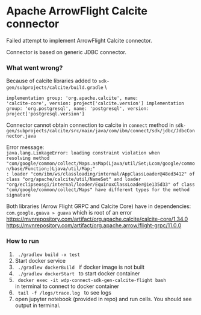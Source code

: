 # Apache ArrowFlight Calcite connector

Failed attempt to implement ArrowFlight Calcite connector.

Connector is based on generic JDBC connector.

### What went wrong?  
Because of calcite libraries added to <code>sdk-gen/subprojects/calcite/build.gradle</code> \

<code>implementation group: 'org.apache.calcite', name: 'calcite-core', version: project['calcite.version']
implementation group: 'org.postgresql', name: 'postgresql', version: project['postgresql.version'] </code>

Connector cannot obtain connection to calcite in <code>connect</code> method in <code>sdk-gen/subprojects/calcite/src/main/java/com/ibm/connect/sdk/jdbc/JdbcConnector.java</code>

Error message: \
<code>java.lang.LinkageError: loading constraint violation when resolving method "com/google/common/collect/Maps.asMap(Ljava/util/Set;Lcom/google/common/base/Function;)Ljava/util/Map;" : loader "com/ibm/ws/classloading/internal/AppClassLoader@48ed3412" of class "org/apache/calcite/util/NameSet" and loader "org/eclipseosgi/internal/loader/EquinoxClassLoader@1e135d33" of class "com/google/common/collect/Maps" have different types for the method signature</code>

Both libraries (Arrow Flight GRPC and Calcite Core) have in dependencies: <code>com.google.guava » guava</code> which is root of an error\
https://mvnrepository.com/artifact/org.apache.calcite/calcite-core/1.34.0 \
https://mvnrepository.com/artifact/org.apache.arrow/flight-grpc/11.0.0

### How to run
1. <code> ./gradlew build -x test </code>
2. Start docker service
3. <code> ./gradlew dockerBuild </code> if docker image is not built
4. <code> ./gradlew dockerStart </code> to start docker container
5. <code> docker exec -it wdp-connect-sdk-gen-calcite-flight bash </code> in terminal to connect to docker container
6. <code> tail -f /logs/trace.log </code> to see logs
7. open jupyter notebook (provided in repo) and run cells. You should see output in terminal.